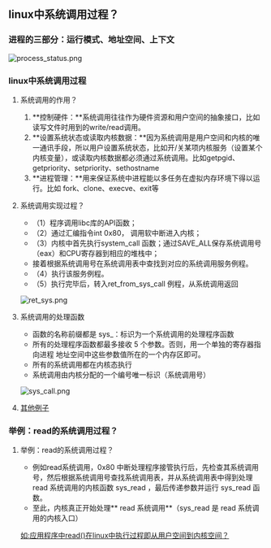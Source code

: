 ## linux中系统调用过程？

### 进程的三部分：运行模式、地址空间、上下文

![process_status.png](https://github.com/quronghui/Embedded-written-reference/blob/master/OS/photo/process_status.png)

### linux中系统调用过程

1. 系统调用的作用？
   1. **控制硬件：**系统调用往往作为硬件资源和用户空间的抽象接口，比如读写文件时用到的write/read调用。
   2. **设置系统状态或读取内核数据：**因为系统调用是用户空间和内核的唯一通讯手段，所以用户设置系统状态，比如开/关某项内核服务（设置某个内核变量），或读取内核数据都必须通过系统调用。比如getpgid、getpriority、setpriority、sethostname
   3. **进程管理：**用来保证系统中进程能以多任务在虚拟内存环境下得以运行。比如 fork、clone、execve、exit等
   
2. 系统调用实现过程？
   + （1）程序调用libc库的API函数；
   + （2）通过汇编指令int 0x80， 调用软中断进入内核；
   + （3）内核中首先执行system_call 函数；通过SAVE_ALL保存系统调用号（eax）和CPU寄存器到相应的堆栈中；
   + 接着根据系统调用号在系统调用表中查找到对应的系统调用服务例程。
   + （4）执行该服务例程。
   + （5）执行完毕后，转入ret_from_sys_call 例程，从系统调用返回
   
   ![ret_sys.png](https://github.com/quronghui/Embedded-written-reference/blob/master/OS/photo/ret_sys.png)
   
3. 系统调用的处理函数

   + 函数的名称前缀都是 sys_：标识为一个系统调用的处理程序函数
   + 所有的处理程序函数都最多接收 5 个参数。否则，用一个单独的寄存器指向进程  地址空间中这些参数值所在的一个内存区即可。
   + 所有的系统调用都在内核态执行
   + 系统调用由内核分配的一个编号唯一标识（系统调用号）

   ![sys_call.png](https://github.com/quronghui/Embedded-written-reference/blob/master/OS/photo/sys_call.png)

4. [其他例子](https://blog.csdn.net/cs2539263027/article/details/78977054)

### 举例：read的系统调用过程？

1. 举例：read的系统调用过程？

   + 例如read系统调用，0x80 中断处理程序接管执行后，先检查其系统调用号，然后根据系统调用号查找系统调用表，并从系统调用表中得到处理 read 系统调用的内核函数 sys_read ，最后传递参数并运行 sys_read 函数。
   + 至此，内核真正开始处理** read 系统调用**（sys_read 是 read 系统调用的内核入口）

   [如:应用程序中read()在linux中执行过程即从用户空间到内核空间？](https://my.oschina.net/haomcu/blog/468656)